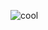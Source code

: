 ![cool](https://user-images.githubusercontent.com/64307702/91901180-7e4a6400-ecbd-11ea-90d1-a73af46a10c6.gif)

